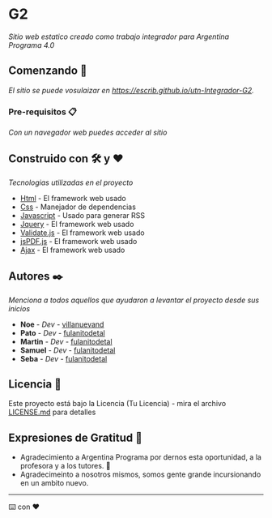 # G2

_Sitio web estatico creado como trabajo integrador para Argentina Programa 4.0_

## Comenzando 🚀

_El sitio se puede vosulaizar en https://escrib.github.io/utn-Integrador-G2._

### Pre-requisitos 📋

_Con un navegador web puedes acceder al sitio_

## Construido con 🛠️ y ❤️

_Tecnologias utilizadas en el proyecto_

* [Html](http://www.dropwizard.io/1.0.2/docs/) - El framework web usado
* [Css](https://maven.apache.org/) - Manejador de dependencias
* [Javascript](https://rometools.github.io/rome/) - Usado para generar RSS
* [Jquery](http://www.dropwizard.io/1.0.2/docs/) - El framework web usado
* [Validate.js](http://www.dropwizard.io/1.0.2/docs/) - El framework web usado
* [jsPDF.js](http://www.dropwizard.io/1.0.2/docs/) - El framework web usado
* [Ajax](http://www.dropwizard.io/1.0.2/docs/) - El framework web usado


## Autores ✒️

_Menciona a todos aquellos que ayudaron a levantar el proyecto desde sus inicios_

* **Noe**  - *Dev* - [villanuevand](https://github.com/noe)
* **Pato** - *Dev* - [fulanitodetal](https://github.com/noe)
* **Martin** - *Dev* - [fulanitodetal](https://github.com/noe)
* **Samuel** - *Dev* - [fulanitodetal](https://github.com/noe)
* **Seba** - *Dev* - [fulanitodetal](https://github.com/noe)


## Licencia 📄

Este proyecto está bajo la Licencia (Tu Licencia) - mira el archivo [LICENSE.md](LICENSE.md) para detalles

## Expresiones de Gratitud 🎁

* Agradecimiento a Argentina Programa por dernos esta oportunidad, a la profesora y a los tutores. 📢
* Agradecimeinto a nosotros mismos, somos gente grande incursionando en un ambito nuevo.


---
⌨️ con ❤️
